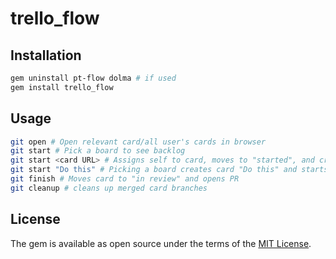 # trello_flow

## Installation

```bash
gem uninstall pt-flow dolma # if used
gem install trello_flow
```

## Usage

```bash
git open # Open relevant card/all user's cards in browser
git start # Pick a board to see backlog
git start <card URL> # Assigns self to card, moves to "started", and creates branch
git start "Do this" # Picking a board creates card "Do this" and starts it
git finish # Moves card to "in review" and opens PR
git cleanup # cleans up merged card branches
```


## License

The gem is available as open source under the terms of the [MIT License](http://opensource.org/licenses/MIT).
